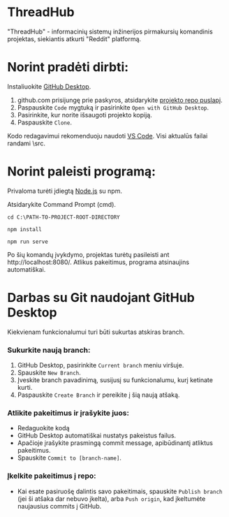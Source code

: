 # ThreadHub
"ThreadHub" - informacinių sistemų inžinerijos pirmakursių komandinis projektas, siekiantis atkurti "Reddit" platformą.

# Norint pradėti dirbti:

Instaliuokite [GitHub Desktop](https://desktop.github.com/).

1. github.com prisijungę prie paskyros, atsidarykite [projekto repo puslapį](https://github.com/low048/threadhub).
2. Paspauskite `Code` mygtuką ir pasirinkite `Open with GitHub Desktop`.
3. Pasirinkite, kur norite išsaugoti projekto kopiją.
4. Paspauskite `Clone`.

Kodo redagavimui rekomenduoju naudoti [VS Code](https://code.visualstudio.com/). Visi aktualūs failai randami \src.

# Norint paleisti programą:

Privaloma turėti įdiegtą [Node.js](https://nodejs.org/) su npm.

Atsidarykite Command Prompt (cmd).

```
cd C:\PATH-TO-PROJECT-ROOT-DIRECTORY
```

```
npm install 
```

```
npm run serve
```


Po šių komandų įvykdymo, projektas turėtų pasileisti ant http://localhost:8080/. Atlikus pakeitimus, programa atsinaujins automatiškai.

# Darbas su Git naudojant GitHub Desktop

Kiekvienam funkcionalumui turi būti sukurtas atskiras branch.

### Sukurkite naują branch:

1. GitHub Desktop, pasirinkite `Current branch` meniu viršuje.
2. Spauskite `New Branch`.
3. Įveskite branch pavadinimą, susijusį su funkcionalumu, kurį ketinate kurti.
4. Paspauskite `Create Branch` ir pereikite į šią naują atšaką.

### Atlikite pakeitimus ir įrašykite juos:

- Redaguokite kodą
- GitHub Desktop automatiškai nustatys pakeistus failus.
- Apačioje įrašykite prasmingą commit message, apibūdinantį atliktus pakeitimus.
- Spauskite `Commit to [branch-name]`.

### Įkelkite pakeitimus į repo:

- Kai esate pasiruošę dalintis savo pakeitimais, spauskite `Publish branch` (jei ši atšaka dar nebuvo įkelta), arba `Push origin`, kad įkeltumėte naujausius commits į GitHub.

